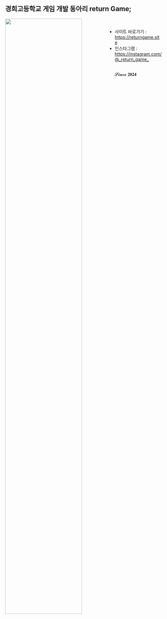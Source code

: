 ## 경희고등학교 게임 개발 동아리 return Game;
<img src="https://cdn.discordapp.com/attachments/795459291683225601/1376445965040488468/logo_1.png?ex=68355ab3&is=68340933&hm=57aecf39ec77071281e674ac5cbc0750564dc72d3f2e311ca543dafc8990c4ad&" style="width:70%; height:70%; float:left;" />
<br>
   
- 사이트 바로가기 : <https://returngame.site>   
- 인스타그램 : <https://instagram.com/@_return_game_>

<br>
𝓢𝓲𝓷𝓬𝓮 𝟐𝟎𝟐𝟒

